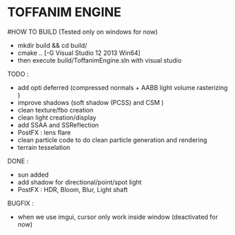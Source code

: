 # TOFFANIM ENGINE

#HOW TO BUILD
(Tested only on windows for now)
- mkdir build && cd build/
- cmake ..  [-G Visual Studio 12 2013 Win64]
- then execute build/ToffanimEngine.sln with visual studio

TODO :
- add opti deferred (compressed normals + AABB light volume rasterizing )
- improve shadows (soft shadow (PCSS) and CSM )
- clean texture/fbo creation
- clean light creation/display
- add SSAA and SSReflection
- PostFX : lens flare
- clean particle code to do clean particle generation and rendering
- terrain tesselation

DONE :
- sun added
- add shadow for directional/point/spot light
- PostFX : HDR, Bloom, Blur, Light shaft


BUGFIX :

- when we use imgui, cursor only work inside window (deactivated for now)

